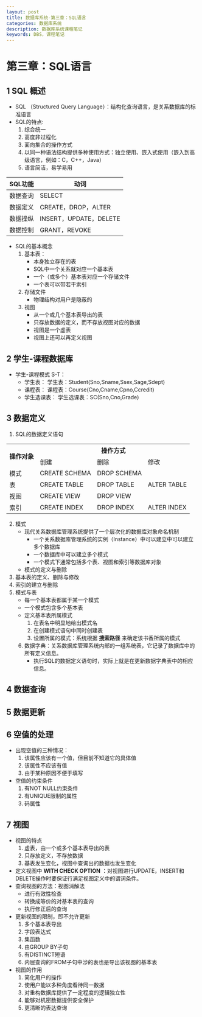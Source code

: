 ```yaml
---
layout: post
title: 数据库系统-第三章：SQL语言
categories: 数据库系统
description: 数据库系统课程笔记
keywords: DBS，课程笔记
---
```

# 第三章：SQL语言

## 1 SQL 概述

+ SQL （Structured Query Language）：结构化查询语言，是关系数据库的标准语言
+ SQL的特点:
	1. 综合统一
	2. 高度非过程化
	3. 面向集合的操作方式
	4. 以同一种语法结构提供多种使用方式：独立使用、嵌入式使用（嵌入到高级语言，例如：C，C++，Java）
	5. 语言简洁，易学易用  

| SQL功能 | 动词|
| ------ | ------ |
| 数据查询 | SELECT |
| 数据定义 | CREATE，DROP，ALTER |
| 数据操纵 | INSERT，UPDATE，DELETE |
| 数据控制 | GRANT，REVOKE |

+ SQL的基本概念
	1. 基本表：
		+ 本身独立存在的表
		+ SQL中一个关系就对应一个基本表
		+ 一个（或多个）基本表对应一个存储文件
		+ 一个表可以带若干索引
	2. 存储文件
		+ 物理结构对用户是隐蔽的
	3. 视图
		+ 从一个或几个基本表导出的表
		+ 只存放数据的定义，而不存放视图对应的数据
		+ 视图是一个虚表
		+ 视图上还可以再定义视图

## 2 学生-课程数据库
+ 学生-课程模式 S-T：
	+ 学生表： 学生表：Student(Sno,Sname,Ssex,Sage,Sdept)
	+ 课程表： 课程表：Course(Cno,Cname,Cpno,Ccredit)
	+ 学生选课表： 学生选课表：SC(Sno,Cno,Grade)

## 3 数据定义
1. SQL的数据定义语句

<table>
	<tr>
		<th rowspan = "2">操作对象</th>
		<th colspan = "3">操作方式</th>
	</tr>
	<tr>
		<td>创建</td>
		<td>删除</td>
		<td>修改</td>
	</tr>
	<tr>
		<td>模式</td>
		<td>CREATE SCHEMA</td>
		<td>DROP SCHEMA</td>
		<td></td>
	</tr>
	<tr>
		<td>表</td>
		<td>CREATE TABLE</td>
		<td>DROP TABLE</td>
		<td>ALTER TABLE</td>
	</tr>
	<tr>
		<td>视图</td>
		<td>CREATE VIEW</td>
		<td>DROP VIEW</td>
		<td></td>
	</tr>
	<tr>
		<td>索引</td>
		<td>CREATE INDEX</td>
		<td>DROP INDEX</td>
		<td>ALTER INDEX</td>
	</tr>
</table>


2. 模式
	+ 现代关系数据库管理系统提供了一个层次化的数据库对象命名机制
		+ 一个关系数据库管理系统的实例（Instance）中可以建立中可以建立多个数据库
		+ 一个数据库中可以建立多个模式
		+ 一个模式下通常包括多个表、视图和索引等数据库对象
	+ 模式的定义与删除
3. 基本表的定义、删除与修改
4. 索引的建立与删除
5. 模式与表
	+ 每一个基本表都属于某一个模式
	+ 一个模式包含多个基本表
	+ 定义基本表所属模式
		1. 在表名中明显地给出模式名
		2. 在创建模式语句中同时创建表
		3. 设置所属的模式：系统根据 **搜索路径** 来确定该书香所属的模式
	6. 数据字典：关系数据库管理系统内部的一组系统表，它记录了数据库中的所有定义信息。
		+ 执行SQL的数据定义语句时，实际上就是在更新数据字典表中的相应信息。

## 4 数据查询

## 5 数据更新

## 6 空值的处理
+ 出现空值的三种情况：
	1. 该属性应该有一个值，但目前不知道它的具体值
	2. 该属性不应该有值
	3. 由于某种原因不便于填写
+ 空值的约束条件
	1. 有NOT NULL约束条件
	2. 有UNIQUE限制的属性
	3. 码属性

## 7 视图
+ 视图的特点
	1. 虚表，由一个或多个基本表导出的表
	2. 只存放定义，不存放数据
	3. 基表发生变化，视图中查询出的数据也发生变化
+ 定义视图中 **WITH CHECK OPTION** ：对视图进行UPDATE，INSERT和DELETE操作时要保证行满足视图定义中的谓词条件。
+ 查询视图的方法：视图消解法
	+ 进行有效性检查
	+ 转换成等价的对基本表的查询
	+ 执行修正后的查询
+ 更新视图的限制，即不允许更新
	1. 多个基本表导出
	2. 字段表达式
	3. 集函数
	4. 由GROUP BY子句
	5. 有DISTINCT短语
	6. 内层查询的FROM子句中涉的表也是导出该视图的基本表
+ 视图的作用
	1. 简化用户的操作
	2. 使用户能以多种角度看待同一数据
	3. 对重构数据库提供了一定程度的逻辑独立性
	4. 能够对机密数据提供安全保护
	5. 更清晰的表达查询
